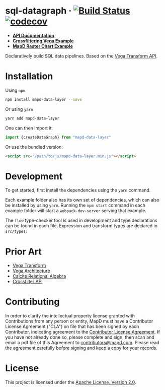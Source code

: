 # sql-datagraph &middot; [![Build Status](https://travis-ci.com/mapd/mapd-data-layer.svg?token=PevoQNBcptry9Dnrqejy&branch=master)](https://travis-ci.com/mapd/mapd-data-layer) [![codecov](https://codecov.io/gh/mapd/mapd-data-layer/branch/master/graph/badge.svg?token=J68Anjg8je)](https://codecov.io/gh/mapd/mapd-data-layer)

* [**API Documentation**](docs/API.md)
* [**Crossfiltering Vega Example**](https://omnisci.github.io/metis/examples/vega/)
* [**MapD Raster Chart Example**](https://mapd.github.io/mapd-data-layer/example/mapd-charting)

Declaratively build SQL data pipelines. Based on the [Vega Transform API](https://vega.github.io/vega/docs/transforms/).

# Installation

Using `npm`

```bash
npm install mapd-data-layer --save
```

Or using `yarn`

```bash
yarn add mapd-data-layer
```

One can then import it:

```js
import {createDataGraph} from "mapd-data-layer"
```

Or use the bundled version:

```html
<script src="/path/to/js/mapd-data-layer.min.js"></script>
```

# Development

To get started, first install the dependencies using the `yarn` command.

Each example folder also has its own set of dependencies, which can also be installed by using `yarn`. Running the `npm start` command in each example folder will start a `webpack-dev-server` serving that example.

The `flow` type-checker tool is used in development and type declarations can be found in each file. Expression and transform types are declared in `src/types`.

# Prior Art
* [Vega Transform](https://vega.github.io/vega/docs/transforms/)
* [Vega Architecture](http://idl.cs.washington.edu/papers/reactive-vega-architecture/)
* [Calcite Relational Algebra](https://calcite.apache.org/docs/algebra.html)
* [Crossfilter API](https://github.com/square/crossfilter/wiki/API-Reference)

# Contributing

In order to clarify the intellectual property license granted with Contributions from any person or entity, MapD must have a Contributor License Agreement ("CLA") on file that has been signed by each Contributor, indicating agreement to the [Contributor License Agreement](CLA.md). If you have not already done so, please complete and sign, then scan and email a pdf file of this Agreement to [contributors@mapd.com](mailto:contributors@mapd.com). Please read the agreement carefully before signing and keep a copy for your records.

# License

This project is licensed under the [Apache License, Version 2.0](https://www.apache.org/licenses/LICENSE-2.0).
